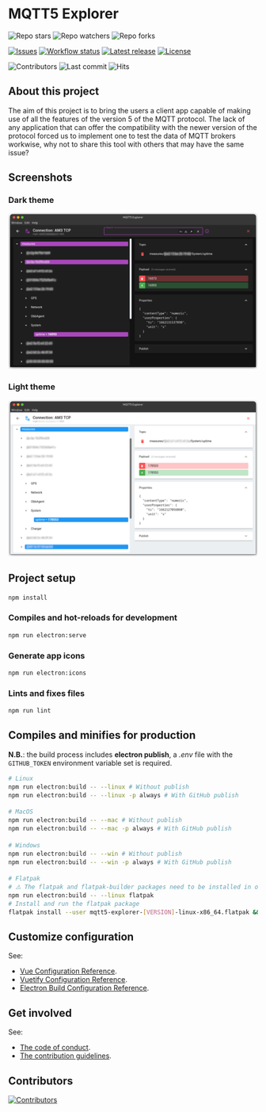 # MQTT5 Explorer

![Repo stars](https://img.shields.io/github/stars/Omniaevo/mqtt5-explorer?style=social) ![Repo watchers](https://img.shields.io/github/watchers/Omniaevo/mqtt5-explorer?style=social) ![Repo forks](https://img.shields.io/github/forks/Omniaevo/mqtt5-explorer?style=social)

[![Issues](https://img.shields.io/github/issues/Omniaevo/mqtt5-explorer)](https://github.com/Omniaevo/mqtt5-explorer/issues) [![Workflow status](https://img.shields.io/github/actions/workflow/status/Omniaevo/mqtt5-explorer/electron.yml)](https://github.com/Omniaevo/mqtt5-explorer/actions) [![Latest release](https://img.shields.io/github/v/release/Omniaevo/mqtt5-explorer)](https://github.com/Omniaevo/mqtt5-explorer/releases) [![License](https://img.shields.io/github/license/Omniaevo/mqtt5-explorer)](https://github.com/Omniaevo/mqtt5-explorer/blob/master/LICENSE)

![Contributors](https://img.shields.io/github/contributors/Omniaevo/mqtt5-explorer) ![Last commit](https://img.shields.io/github/last-commit/Omniaevo/mqtt5-explorer) ![Hits](https://hits.seeyoufarm.com/api/count/incr/badge.svg?url=https%3A%2F%2Fgithub.com%2FOmniaevo%2Fmqtt5-explorer&count_bg=%230F80C1&title_bg=%23555555&icon=&icon_color=%23E7E7E7&title=hits&edge_flat=false)

## About this project

The aim of this project is to bring the users a client app capable of making use of all the features of the version 5 of the MQTT protocol. The lack of any application that can offer the compatibility with the newer version of the protocol forced us to implement one to test the data of MQTT brokers workwise, why not to share this tool with others that may have the same issue?

## Screenshots

### Dark theme

![Client screenshot (dark theme)](screenshots/client-connection.png)

### Light theme

![Client screenshot (light theme)](screenshots/client-connection-white.png)

## Project setup

```bash
npm install
```

### Compiles and hot-reloads for development

```bash
npm run electron:serve
```

### Generate app icons

```bash
npm run electron:icons
```

### Lints and fixes files

```bash
npm run lint
```

## Compiles and minifies for production

**N.B.**: the build process includes **electron publish**, a _.env_ file with the `GITHUB_TOKEN` environment variable set is required.

```bash
# Linux
npm run electron:build -- --linux # Without publish
npm run electron:build -- --linux -p always # With GitHub publish

# MacOS
npm run electron:build -- --mac # Without publish
npm run electron:build -- --mac -p always # With GitHub publish

# Windows
npm run electron:build -- --win # Without publish
npm run electron:build -- --win -p always # With GitHub publish

# Flatpak
# ⚠️ The flatpak and flatpak-builder packages need to be installed in order to build Flatpak bundles. ⚠️
npm run electron:build -- --linux flatpak
# Install and run the flatpak package
flatpak install --user mqtt5-explorer-[VERSION]-linux-x86_64.flatpak && flatpak run com.omniaevo.mqtt5_explorer
```

## Customize configuration

See:

- [Vue Configuration Reference](https://cli.vuejs.org/config/).
- [Vuetify Configuration Reference](https://vuetifyjs.com/en/introduction/why-vuetify/#feature-guides).
- [Electron Build Configuration Reference](https://www.electron.build/configuration/configuration).

## Get involved

See:

- [The code of conduct](CODE_OF_CONDUCT.md).
- [The contribution guidelines](.github/contributing.md).

## Contributors

[![Contributors](https://contrib.rocks/image?repo=Omniaevo/mqtt5-explorer)](https://github.com/Omniaevo/mqtt5-explorer/graphs/contributors)
